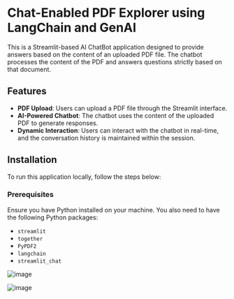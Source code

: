 # Chat-Enabled PDF Explorer using LangChain and GenAI

This is a Streamlit-based AI ChatBot application designed to provide answers based on the content of an uploaded PDF file. The chatbot processes the content of the PDF and answers questions strictly based on that document.

## Features

- **PDF Upload**: Users can upload a PDF file through the Streamlit interface.
- **AI-Powered Chatbot**: The chatbot uses the content of the uploaded PDF to generate responses.
- **Dynamic Interaction**: Users can interact with the chatbot in real-time, and the conversation history is maintained within the session.

## Installation

To run this application locally, follow the steps below:

### Prerequisites

Ensure you have Python installed on your machine. You also need to have the following Python packages:

- `streamlit`
- `together`
- `PyPDF2`
- `langchain`
- `streamlit_chat`

![image](https://github.com/user-attachments/assets/0f4abe8e-383f-4ebb-9748-0095b462f553)

![image](https://github.com/user-attachments/assets/1ee9aaf6-50d5-4a58-8121-d1c0ea6101d2)

